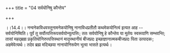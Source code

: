 +++
title = "04 सर्वयोनिषु कौन्तेय"

+++
  
  
।।14.4।। नन्वनेकविधवस्तूनामनेकयोनिषु नानाविधप्रतीतौ कथमेकयोनित्वं इत्यत
आह -- सर्वयोनिष्विति। पूर्वं तु सर्वोत्पत्तिरूपसर्वयोन्युत्पत्तिः; ततः
सर्वयोनिषु हे कौन्तेय या मूर्तयः स्वरूपाणि सम्भवन्ति; तासां महद्ब्रह्म
प्रकृतियोनिरुत्पत्तिस्थानं मातृस्थानीयं बीजप्रदः इच्छाज्ञानात्मकबीजप्रदः
पिता उत्पादकः; अहमेवेत्यर्थः। तदेव ब्रह्म मदिच्छया नानायोनिरूपेण भूत्वा
भासते इत्यर्थः।  
  
